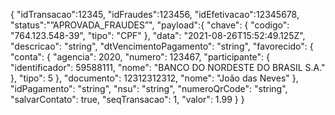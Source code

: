 {
   "idTransacao":12345,
   "idFraudes":123456,
   "idEfetivacao":12345678,
   "status":"”APROVADA_FRAUDES”",
   "payload":{
        "chave": {
          "codigo": "764.123.548-39",
          "tipo": "CPF"
        },
        "data": "2021-08-26T15:52:49.125Z",
        "descricao": "string",
        "dtVencimentoPagamento": "string",
        "favorecido": {
          "conta": {
            "agencia": 2020,
            "numero": 123467,
            "participante": {
              "identificador": 59588111,
              "nome": "BANCO DO NORDESTE DO BRASIL S.A."
            },
            "tipo": 5
          },
          "documento": 12312312312,
          "nome": "João das Neves"
        },
        "idPagamento": "string",
        "nsu": "string",
        "numeroQrCode": "string",
        "salvarContato": true,
        "seqTransacao": 1,
        "valor": 1.99
      }
}

